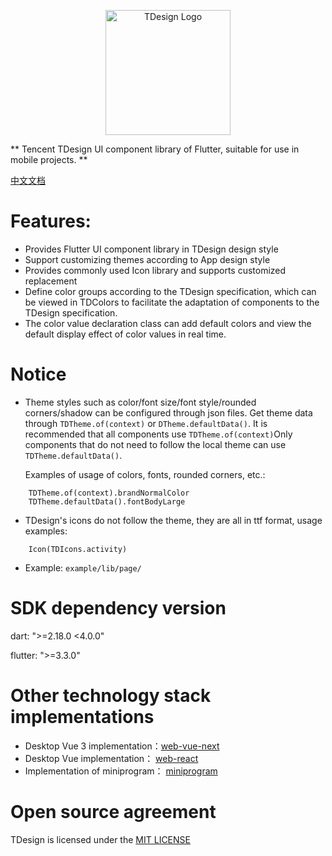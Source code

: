 <p align="center">
  <a href="https://tdesign.tencent.com/" target="_blank">
    <img alt="TDesign Logo" width="200" src="https://tdesign.gtimg.com/site/TDesign.png" />
  </a>
</p>


** Tencent TDesign UI component library of Flutter, suitable for use in mobile projects. **


[中文文档](https://github.com/Tencent/tdesing-flutter/blob/main/tdesign-component/README_zh.md)


# Features:

- Provides Flutter UI component library in TDesign design style
- Support customizing themes according to App design style
- Provides commonly used Icon library and supports customized replacement
- Define color groups according to the TDesign specification, which can be viewed in TDColors to facilitate the adaptation of components to the TDesign specification.
- The color value declaration class can add default colors and view the default display effect of color values in real time.


# Notice

- Theme styles such as color/font size/font style/rounded corners/shadow can be configured through json files. Get theme data through `TDTheme.of(context)` or `DTheme.defaultData()`. It is recommended that all components use `TDTheme.of(context)`Only components that do not need to follow the local theme can use `TDTheme.defaultData()`.

  Examples of usage of colors, fonts, rounded corners, etc.:
```
    TDTheme.of(context).brandNormalColor
    TDTheme.defaultData().fontBodyLarge
```

- TDesign's icons do not follow the theme, they are all in ttf format, usage examples:
```
    Icon(TDIcons.activity)
```
    
- Example: `example/lib/page/`

# SDK dependency version

dart: ">=2.18.0 <4.0.0"

flutter: ">=3.3.0"

# Other technology stack implementations

- Desktop Vue 3 implementation：[web-vue-next](https://github.com/Tencent/tdesign-vue-next)
- Desktop Vue implementation： [web-react](https://github.com/Tencent/tdesign-vue)
- Implementation of miniprogram： [miniprogram](https://github.com/Tencent/tdesign-miniprogram)

# Open source agreement

TDesign is licensed under the [MIT LICENSE](https://github.com/Tencent/tdesing-flutter/blob/main/tdesign-component/LICENSE)
